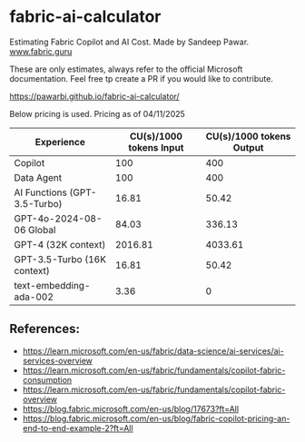 # fabric-ai-calculator
Estimating Fabric Copilot and AI Cost. Made by Sandeep Pawar. www.fabric.guru

These are only estimates, always refer to the official Microsoft documentation.
Feel free tp create a PR if you would like to contribute. 

https://pawarbi.github.io/fabric-ai-calculator/

Below pricing is used. Pricing as of 04/11/2025

| Experience | CU(s)/1000 tokens Input | CU(s)/1000 tokens Output |
|------------|--------------------------|--------------------------|
| Copilot | 100 | 400 |
| Data Agent | 100 | 400 |
| AI Functions (GPT-3.5-Turbo) | 16.81 | 50.42 |
| GPT-4o-2024-08-06 Global | 84.03 | 336.13 |
| GPT-4 (32K context) | 2016.81 | 4033.61 |
| GPT-3.5-Turbo (16K context) | 16.81 | 50.42 |
| text-embedding-ada-002 | 3.36 | 0 |

## References:
- https://learn.microsoft.com/en-us/fabric/data-science/ai-services/ai-services-overview
- https://learn.microsoft.com/en-us/fabric/fundamentals/copilot-fabric-consumption
- https://learn.microsoft.com/en-us/fabric/fundamentals/copilot-fabric-overview
- https://blog.fabric.microsoft.com/en-us/blog/17673?ft=All
- https://blog.fabric.microsoft.com/en-us/blog/fabric-copilot-pricing-an-end-to-end-example-2?ft=All
